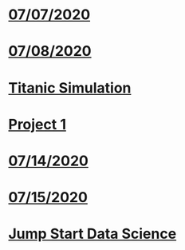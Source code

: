 # [07/07/2020](https://pbrink10.github.io/Paul-Brenkus.github.io/07_07_2020-Response)

# [07/08/2020](https://pbrink10.github.io/Paul-Brenkus.github.io/07_08_2020_Response)

# [Titanic Simulation](https://pbrink10.github.io/Paul-Brenkus.github.io/Titanic_Simulation)

# [Project 1](https://pbrink10.github.io/Paul-Brenkus.github.io/Project_1)

# [07/14/2020](https://github.com/Pbrink10/Paul-Brenkus.github.io/07_14_2020_Response.md)

# [07/15/2020](https://github.com/Pbrink10/Paul-Brenkus.github.io/07_15_2020_Response.md)

# [Jump Start Data Science](https://github.com/Pbrink10/Paul-Brenkus.github.io/Jump%20Start%20Data%20Science.md)

